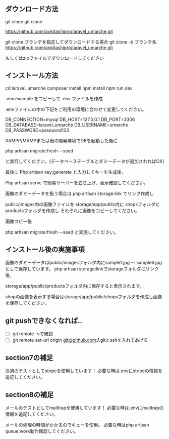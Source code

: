 ## ダウンロード方法

git clone git clone 

https://github.com/aokitashipro/laravel_umarche.git

git clone ブランチを指定してダウンロードする場合 git clone -b ブランチ名 https://github.com/aokitashipro/laravel_umarche.git

もしくはzipファイルでダウンロードしてください

## インストール方法

cd laravel_umarche composer install npm install npm run dev

.env.example をコピーして .env ファイルを作成

.envファイルの中の下記をご利用の環境に合わせて変更してください。

DB_CONNECTION=mysql DB_HOST=127.0.0.1 DB_PORT=3306 DB_DATABASE=laravel_umarche DB_USERNAME=umarche DB_PASSWORD=password123

XAMPP/MAMPまたは他の開発環境でDBを起動した後に

php artisan migrate:fresh --seed

と実行してください。(データベーステーブルとダミーデータが追加されればOK)

最後に Php artisan key:generate と入力してキーを生成後、

Php artisan serve で簡易サーバーを立ち上げ、表示確認してください。

画像のダミーデータを扱う場合は php artisan storage:link でリンク作成し

public/images内の画像ファイルを storage/app/public内に shopsフォルダと productsフォルダを作成し それぞれに画像をコピーしてください。

画像コピー後

php artisan migrate:fresh --seed と実施してください。
## インストール後の実施事項

画像のダミーデータはpublic/imagesフォルダ内にsample1.jpg 〜 sample6.jpgとして保存しています。 php artisan storage:linkでstorageフォルダにリンク後,

storage/app/public/productsフォルダ内に保存すると表示されます。

shopの画像を表示する場合はstorage/app/public/shopsフォルダを作成し画像を保存してください。

## git pushできなくなれば..

- [ ] git remote -vで確認
- [ ] git remote set-url origin git@github.com:****/****.gitとsshを入れてあげる

## section7の補足

決済のテストとしてstripeを使用しています！
必要な時は.envにstripeの情報を追記してください。

## section8の補足

メールのテストとしてmailtrapを使用しています！
必要な時は.envにmailtrapの情報を追記してください。

メールの処理の時間がかかるのでキューを使用。
必要な時はphp artisan queue:work動作確認してください。
